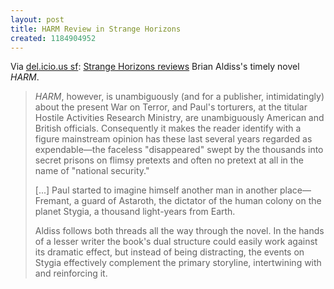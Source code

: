 ```yaml
---
layout: post
title: HARM Review in Strange Horizons
created: 1184904952
---
```

Via [del.icio.us sf](http://www.mcdemarco.net/aggregator/sources/24):  [Strange Horizons reviews](http://www.strangehorizons.com/reviews/2007/07/harm_by_brian_a.shtml) Brian Aldiss's timely novel *HARM*.

> *HARM*, however, is unambiguously (and for a publisher, intimidatingly) about the present War on Terror, and Paul's torturers, at the titular Hostile Activities Research Ministry, are unambiguously American and British officials. Consequently it makes the reader identify with a figure mainstream opinion has these last several years regarded as expendable—the faceless "disappeared" swept by the thousands into secret prisons on flimsy pretexts and often no pretext at all in the name of "national security."<!--break-->
> 
>[...] Paul started to imagine himself another man in another place—Fremant, a guard of Astaroth, the dictator of the human colony on the planet Stygia, a thousand light-years from Earth.
> 
>Aldiss follows both threads all the way through the novel. In the hands of a lesser writer the book's dual structure could easily work against its dramatic effect, but instead of being distracting, the events on Stygia effectively complement the primary storyline, intertwining with and reinforcing it.
